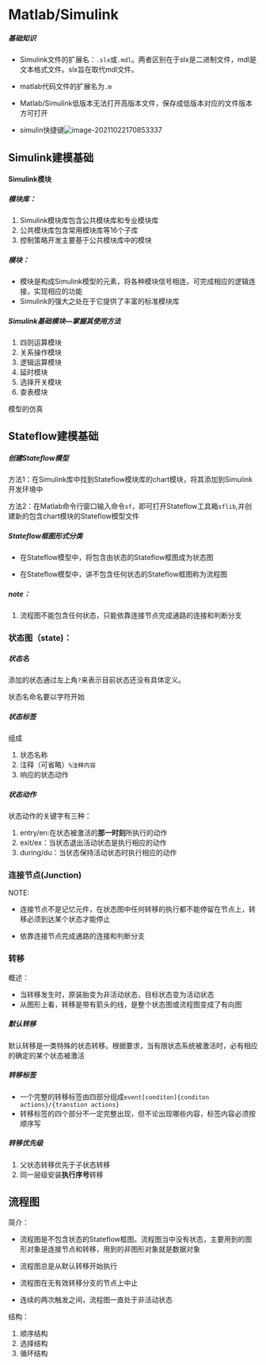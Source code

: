 # Matlab/Simulink

##### 基础知识

- Simulink文件的扩展名：`.slx`或`.mdl`。两者区别在于slx是二进制文件，mdl是文本格式文件。slx旨在取代mdl文件。

- matlab代码文件的扩展名为`.m`
- Matlab/Simulink低版本无法打开高版本文件，保存成低版本对应的文件版本方可打开
- simulin快捷键![image-20211022170853337](C:\Users\123\Program\VCU\basic\image-20211022170853337.png)



## Simulink建模基础

#### Simulink模块

##### 模块库：

1. Simulink模块库包含公共模块库和专业模块库
2. 公共模块库包含常用模块库等16个子库
3. 控制策略开发主要基于公共模块库中的模块

##### 模块：

- 模块是构成Simulink模型的元素，将各种模块信号相连，可完成相应的逻辑连接，实现相应的功能
- Simulink的强大之处在于它提供了丰富的标准模块库

##### Simulink基础模块—掌握其使用方法

1. 四则运算模块
2. 关系操作模块
3. 逻辑运算模块
4. 延时模块
5. 选择开关模块
6. 查表模块

模型的仿真

## Stateflow建模基础

##### 创建Stateflow模型

方法1：在Simulink库中找到Stateflow模块库的chart模块，将其添加到Simulink开发环境中

方法2：在Matlab命令行窗口输入命令`sf`，即可打开Stateflow工具箱`sflib`,并创建新的包含chart模块的Stateflow模型文件

##### Stateflow框图形式分类

- 在Stateflow模型中，将包含由状态的Stateflow框图成为状态图

- 在Stateflow模型中，讲不包含任何状态的Stateflow框图称为流程图

##### note：

1. 流程图不能包含任何状态，只能依靠连接节点完成通路的连接和判断分支

### 状态图（state)：

##### 状态名

添加的状态通过左上角`?`来表示目前状态还没有具体定义。

状态名命名要以字符开始

##### 状态标签

组成

1. 状态名称
2. 注释（可省略）`%注释内容`
3. 响应的状态动作

##### 状态动作

状态动作的关键字有三种：

1. entry/en:在状态被激活的**那一时刻**所执行的动作
2. exit/ex：当状态退出活动状态是执行相应的动作
3. during/du：当状态保持活动状态时执行相应的动作

### 连接节点(Junction)

NOTE:

- 连接节点不是记忆元件，在状态图中任何转移的执行都不能停留在节点上，转移必须到达某个状态才能停止

- 依靠连接节点完成通路的连接和判断分支

### 转移

概述：

- 当转移发生时，原装胎变为非活动状态，目标状态变为活动状态
- 从图形上看，转移是带有箭头的线，是整个状态图或流程图变成了有向图

##### 默认转移

默认转移是一类特殊的状态转移。根据要求，当有限状态系统被激活时，必有相应的确定的某个状态被激活

##### 转移标签

- 一个完整的转移标签由四部分组成`event[conditon]{conditon actions}/{transtion actions}`
- 转移标签的四个部分不一定完整出现，但不论出现哪些内容，标签内容必须按顺序写

##### 转移优先级

1. 父状态转移优先于子状态转移
2. 同一层级安装**执行序号**转移

## 流程图

简介：

- 流程图是不包含状态的Stateflow框图。流程图当中没有状态，主要用到的图形对象是连接节点和转移，用到的非图形对象就是数据对象

- 流程图总是从默认转移开始执行
- 流程图在无有效转移分支的节点上中止
- 连续的两次触发之间，流程图一直处于非活动状态

结构：

1. 顺序结构 
2. 选择结构
3. 循环结构

